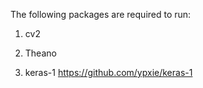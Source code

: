 
The following packages are required to run:

1. cv2

2. Theano

3. keras-1 https://github.com/ypxie/keras-1

